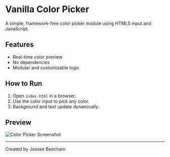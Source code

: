 # Vanilla Color Picker

A simple, framework-free color picker module using HTML5 input and JavaScript.

## Features

- Real-time color preview
- No dependencies
- Modular and customizable logic

## How to Run

1. Open `index.html` in a browser.
2. Use the color input to pick any color.
3. Background and text update dynamically.

## Preview

![Color Picker Screenshot](https://via.placeholder.com/600x300?text=Color+Picker)

---

Created by Jessee Beecham
